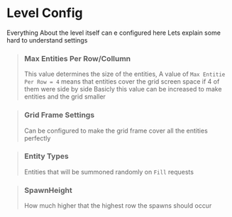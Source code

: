 # Level Config

Everything About the level itself can e configured here
Lets explain some hard to understand settings

> ### Max Entities Per Row/Collumn
>This value determines the size of the entities,
>A value of `Max Entitie Per Row = 4` means that entities cover the grid screen space if 4 of them were side by side
>Basicly this value can be increased to make entities and the grid smaller

>### Grid Frame Settings
>Can be configured to make the grid frame cover all the entities perfectly

> ### Entity Types
> Entities that will be summoned randomly on `Fill` requests

> ### SpawnHeight
> How much higher that the highest row the spawns should occur